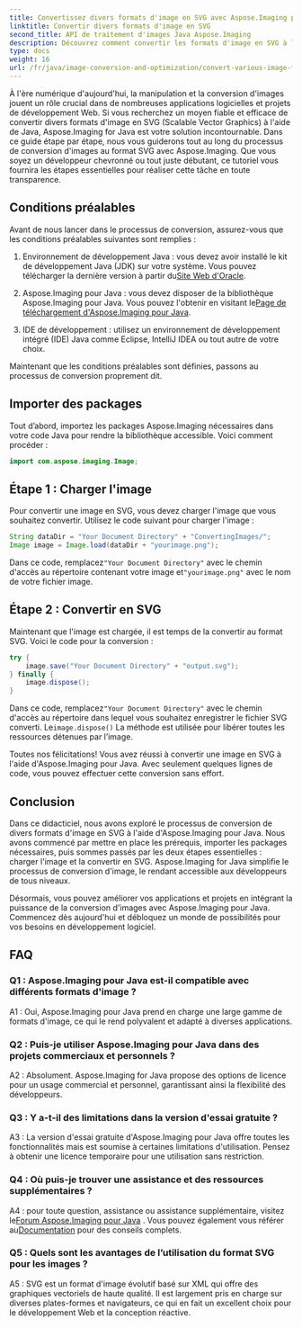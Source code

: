 ```yaml
---
title: Convertissez divers formats d'image en SVG avec Aspose.Imaging pour Java
linktitle: Convertir divers formats d'image en SVG
second_title: API de traitement d'images Java Aspose.Imaging
description: Découvrez comment convertir les formats d'image en SVG à l'aide d'Aspose.Imaging pour Java. Un guide étape par étape pour les développeurs.
type: docs
weight: 16
url: /fr/java/image-conversion-and-optimization/convert-various-image-formats-to-svg/
---
```

À l'ère numérique d'aujourd'hui, la manipulation et la conversion d'images jouent un rôle crucial dans de nombreuses applications logicielles et projets de développement Web. Si vous recherchez un moyen fiable et efficace de convertir divers formats d'image en SVG (Scalable Vector Graphics) à l'aide de Java, Aspose.Imaging for Java est votre solution incontournable. Dans ce guide étape par étape, nous vous guiderons tout au long du processus de conversion d'images au format SVG avec Aspose.Imaging. Que vous soyez un développeur chevronné ou tout juste débutant, ce tutoriel vous fournira les étapes essentielles pour réaliser cette tâche en toute transparence.

## Conditions préalables

Avant de nous lancer dans le processus de conversion, assurez-vous que les conditions préalables suivantes sont remplies :

1.  Environnement de développement Java : vous devez avoir installé le kit de développement Java (JDK) sur votre système. Vous pouvez télécharger la dernière version à partir du[Site Web d'Oracle](https://www.oracle.com/java/technologies/javase-downloads).

2.  Aspose.Imaging pour Java : vous devez disposer de la bibliothèque Aspose.Imaging pour Java. Vous pouvez l'obtenir en visitant le[Page de téléchargement d'Aspose.Imaging pour Java](https://releases.aspose.com/imaging/java/).

3. IDE de développement : utilisez un environnement de développement intégré (IDE) Java comme Eclipse, IntelliJ IDEA ou tout autre de votre choix.

Maintenant que les conditions préalables sont définies, passons au processus de conversion proprement dit.

## Importer des packages

Tout d’abord, importez les packages Aspose.Imaging nécessaires dans votre code Java pour rendre la bibliothèque accessible. Voici comment procéder :

```java
import com.aspose.imaging.Image;
```

## Étape 1 : Charger l'image

Pour convertir une image en SVG, vous devez charger l'image que vous souhaitez convertir. Utilisez le code suivant pour charger l'image :

```java
String dataDir = "Your Document Directory" + "ConvertingImages/";
Image image = Image.load(dataDir + "yourimage.png");
```

 Dans ce code, remplacez`"Your Document Directory"` avec le chemin d'accès au répertoire contenant votre image et`"yourimage.png"` avec le nom de votre fichier image.

## Étape 2 : Convertir en SVG

Maintenant que l'image est chargée, il est temps de la convertir au format SVG. Voici le code pour la conversion :

```java
try {
    image.save("Your Document Directory" + "output.svg");
} finally {
    image.dispose();
}
```

 Dans ce code, remplacez`"Your Document Directory"` avec le chemin d'accès au répertoire dans lequel vous souhaitez enregistrer le fichier SVG converti. Le`image.dispose()` La méthode est utilisée pour libérer toutes les ressources détenues par l’image.

Toutes nos félicitations! Vous avez réussi à convertir une image en SVG à l'aide d'Aspose.Imaging pour Java. Avec seulement quelques lignes de code, vous pouvez effectuer cette conversion sans effort.

## Conclusion

Dans ce didacticiel, nous avons exploré le processus de conversion de divers formats d'image en SVG à l'aide d'Aspose.Imaging pour Java. Nous avons commencé par mettre en place les prérequis, importer les packages nécessaires, puis sommes passés par les deux étapes essentielles : charger l'image et la convertir en SVG. Aspose.Imaging for Java simplifie le processus de conversion d'image, le rendant accessible aux développeurs de tous niveaux.

Désormais, vous pouvez améliorer vos applications et projets en intégrant la puissance de la conversion d'images avec Aspose.Imaging pour Java. Commencez dès aujourd'hui et débloquez un monde de possibilités pour vos besoins en développement logiciel.

## FAQ

### Q1 : Aspose.Imaging pour Java est-il compatible avec différents formats d'image ?

A1 : Oui, Aspose.Imaging pour Java prend en charge une large gamme de formats d'image, ce qui le rend polyvalent et adapté à diverses applications.

### Q2 : Puis-je utiliser Aspose.Imaging pour Java dans des projets commerciaux et personnels ?

A2 : Absolument. Aspose.Imaging for Java propose des options de licence pour un usage commercial et personnel, garantissant ainsi la flexibilité des développeurs.

### Q3 : Y a-t-il des limitations dans la version d'essai gratuite ?

A3 : La version d'essai gratuite d'Aspose.Imaging pour Java offre toutes les fonctionnalités mais est soumise à certaines limitations d'utilisation. Pensez à obtenir une licence temporaire pour une utilisation sans restriction.

### Q4 : Où puis-je trouver une assistance et des ressources supplémentaires ?

 A4 : pour toute question, assistance ou assistance supplémentaire, visitez le[Forum Aspose.Imaging pour Java](https://forum.aspose.com/) . Vous pouvez également vous référer au[Documentation](https://reference.aspose.com/imaging/java/) pour des conseils complets.

### Q5 : Quels sont les avantages de l’utilisation du format SVG pour les images ?

A5 : SVG est un format d'image évolutif basé sur XML qui offre des graphiques vectoriels de haute qualité. Il est largement pris en charge sur diverses plates-formes et navigateurs, ce qui en fait un excellent choix pour le développement Web et la conception réactive.